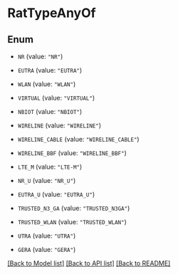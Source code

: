 # RatTypeAnyOf

## Enum


* `NR` (value: `"NR"`)

* `EUTRA` (value: `"EUTRA"`)

* `WLAN` (value: `"WLAN"`)

* `VIRTUAL` (value: `"VIRTUAL"`)

* `NBIOT` (value: `"NBIOT"`)

* `WIRELINE` (value: `"WIRELINE"`)

* `WIRELINE_CABLE` (value: `"WIRELINE_CABLE"`)

* `WIRELINE_BBF` (value: `"WIRELINE_BBF"`)

* `LTE_M` (value: `"LTE-M"`)

* `NR_U` (value: `"NR_U"`)

* `EUTRA_U` (value: `"EUTRA_U"`)

* `TRUSTED_N3_GA` (value: `"TRUSTED_N3GA"`)

* `TRUSTED_WLAN` (value: `"TRUSTED_WLAN"`)

* `UTRA` (value: `"UTRA"`)

* `GERA` (value: `"GERA"`)


[[Back to Model list]](../README.md#documentation-for-models) [[Back to API list]](../README.md#documentation-for-api-endpoints) [[Back to README]](../README.md)


